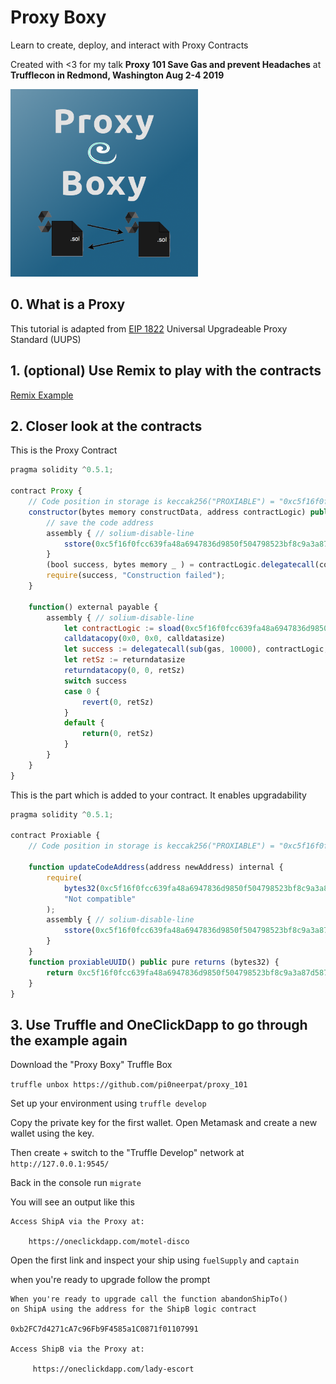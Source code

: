 # Proxy Boxy

Learn to create, deploy, and interact with Proxy Contracts

Created with <3 for my talk **Proxy 101 Save Gas and prevent Headaches** at **Trufflecon in Redmond, Washington
Aug 2-4 2019**

<img width=300 src='./box-img-lg.png'/>

## 0. What is a Proxy

This tutorial is adapted from [EIP 1822](https://github.com/ethereum/EIPs/blob/master/EIPS/eip-1822.md) Universal Upgradeable Proxy Standard (UUPS)

## 1. (optional) Use Remix to play with the contracts

[Remix Example](https://remix.ethereum.org/#gist=6da9368618132420d958dfbba5db54eb)

## 2. Closer look at the contracts

This is the Proxy Contract

```js
pragma solidity ^0.5.1;

contract Proxy {
    // Code position in storage is keccak256("PROXIABLE") = "0xc5f16f0fcc639fa48a6947836d9850f504798523bf8c9a3a87d5876cf622bcf7"
    constructor(bytes memory constructData, address contractLogic) public {
        // save the code address
        assembly { // solium-disable-line
            sstore(0xc5f16f0fcc639fa48a6947836d9850f504798523bf8c9a3a87d5876cf622bcf7, contractLogic)
        }
        (bool success, bytes memory _ ) = contractLogic.delegatecall(constructData); // solium-disable-line
        require(success, "Construction failed");
    }

    function() external payable {
        assembly { // solium-disable-line
            let contractLogic := sload(0xc5f16f0fcc639fa48a6947836d9850f504798523bf8c9a3a87d5876cf622bcf7)
            calldatacopy(0x0, 0x0, calldatasize)
            let success := delegatecall(sub(gas, 10000), contractLogic, 0x0, calldatasize, 0, 0)
            let retSz := returndatasize
            returndatacopy(0, 0, retSz)
            switch success
            case 0 {
                revert(0, retSz)
            }
            default {
                return(0, retSz)
            }
        }
    }
}
```

This is the part which is added to your contract. It enables upgradability

```js
pragma solidity ^0.5.1;

contract Proxiable {
    // Code position in storage is keccak256("PROXIABLE") = "0xc5f16f0fcc639fa48a6947836d9850f504798523bf8c9a3a87d5876cf622bcf7"

    function updateCodeAddress(address newAddress) internal {
        require(
            bytes32(0xc5f16f0fcc639fa48a6947836d9850f504798523bf8c9a3a87d5876cf622bcf7) == Proxiable(newAddress).proxiableUUID(),
            "Not compatible"
        );
        assembly { // solium-disable-line
            sstore(0xc5f16f0fcc639fa48a6947836d9850f504798523bf8c9a3a87d5876cf622bcf7, newAddress)
        }
    }
    function proxiableUUID() public pure returns (bytes32) {
        return 0xc5f16f0fcc639fa48a6947836d9850f504798523bf8c9a3a87d5876cf622bcf7;
    }
}
```

## 3. Use Truffle and OneClickDapp to go through the example again

Download the "Proxy Boxy" Truffle Box

`truffle unbox https://github.com/pi0neerpat/proxy_101`

Set up your environment using `truffle develop`

Copy the private key for the first wallet. Open Metamask and create a new wallet using the key.

Then create + switch to the "Truffle Develop" network at `http://127.0.0.1:9545/`

Back in the console run `migrate`

You will see an output like this

```
Access ShipA via the Proxy at:

    https://oneclickdapp.com/motel-disco
```

Open the first link and inspect your ship using `fuelSupply` and `captain`

when you're ready to upgrade follow the prompt

```
When you're ready to upgrade call the function abandonShipTo()
on ShipA using the address for the ShipB logic contract

0xb2FC7d4271cA7c96Fb9F4585a1C0871f01107991

Access ShipB via the Proxy at:

     https://oneclickdapp.com/lady-escort
```
